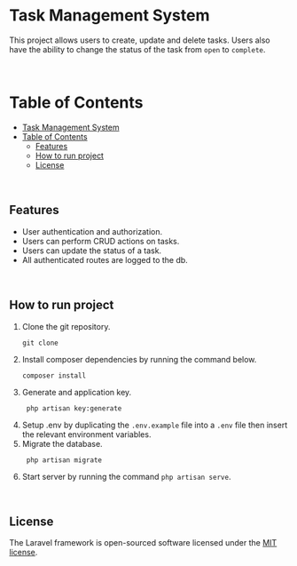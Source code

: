 # Task Management System
This project allows users to create, update and delete tasks. Users also have the ability to change the status of the task from `open` to `complete`.

<br />

# Table of Contents
- [Task Management System](#task-management-system)
- [Table of Contents](#table-of-contents)
  - [Features](#features)
  - [How to run project](#how-to-run-project)
  - [License](#license)

<br />

## Features
- User authentication and authorization.
- Users can perform CRUD actions on tasks.
- Users can update the status of a task.
- All authenticated routes are logged to the db.

<br />

## How to run project
1. Clone the git repository.
   ```
   git clone
   ```
2. Install composer dependencies by running the command below.
   ```
   composer install
   ```
3. Generate and application key.
   ```
    php artisan key:generate
   ```
4. Setup .env by duplicating the `.env.example` file into a `.env` file then insert the relevant environment variables.
5. Migrate the database.
   ```
    php artisan migrate
   ```
6. Start server by running the command `php artisan serve`.

<br />

## License

The Laravel framework is open-sourced software licensed under the [MIT license](https://opensource.org/licenses/MIT).
